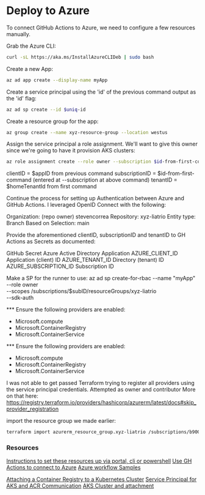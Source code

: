 # Deploy to Azure

To connect GitHub Actions to Azure, we need to configure a few resources manually.

Grab the Azure CLI:
```bash
curl -sL https://aka.ms/InstallAzureCLIDeb | sudo bash
```

Create a new App:

```bash
az ad app create --display-name myApp
```

Create a service principal using the 'id' of the previous command output as the 'id' flag:

```bash
az ad sp create --id $uniq-id
```

Create a resource group for the app:

```bash
az group create --name xyz-resource-group --location westus
```

Assign the service principal a role assignment. We'll want to give this owner since we're going to have it provision AKS clusters:

```bash
az role assignment create --role owner --subscription $id-from-first-command --assignee-object-id  $sp-id-from-second-command --assignee-principal-type ServicePrincipal --scope /subscriptions/$subscriptionId/resourceGroups/$name-from-resource-group
```

clientID = $appID from previous command
subscriptionID = $id-from-first-command (entered at --subscription at above command)
tenantID = $homeTenantId from first command

Continue the process for setting up Authentication between Azure and GitHub Actions. I leveraged OpenID Connect with the following:

Organization: (repo owner) stevencorrea
Repository: xyz-liatrio
Entity type: Branch
Based on Selection: main

Provide the aforementioned clientID, subscriptionID and tenantID to GH Actions as Secrets as documented:

GitHub Secret	Azure Active Directory Application
AZURE_CLIENT_ID	Application (client) ID
AZURE_TENANT_ID	Directory (tenant) ID
AZURE_SUBSCRIPTION_ID	Subscription ID

Make a SP for the runner to use:
az ad sp create-for-rbac --name "myApp" --role owner \
--scopes /subscriptions/$subID/resourceGroups/xyz-liatrio \
--sdk-auth

*** Ensure the following providers are enabled:
* Microsoft.compute
* Microsoft.ContainerRegistry
* Microsoft.ContainerService

*** Ensure the following providers are enabled:
* Microsoft.compute
* Microsoft.ContainerRegistry
* Microsoft.ContainerService

I was not able to get passed Terraform trying to register all providers using the service principal credentials. Attempted as owner and contributor
More on that here: https://registry.terraform.io/providers/hashicorp/azurerm/latest/docs#skip_provider_registration

import the resource group we made earlier:
```bash
terraform import azurerm_resource_group.xyz-liatrio /subscriptions/b9009040-4a5e-47c8-833e-44bdbe7d3423/resourceGroups/xyz-liatrio
```

### Resources
[Instructions to set these resources up via portal, cli or powershell](https://learn.microsoft.com/en-us/azure/developer/github/connect-from-azure?tabs=azure-cli%2Clinux)
[Use GH Actions to connect to Azure](https://learn.microsoft.com/en-us/azure/developer/github/connect-from-azure?tabs=azure-portal%2Clinux)
[Azure workflow Samples](https://github.com/Azure/actions-workflow-samples/blob/master/assets/create-secrets-for-GitHub-workflows.md)

[Attaching a Container Registry to a Kubernetes Cluster](https://registry.terraform.io/providers/hashicorp/azurerm/latest/docs/resources/container_registry#example-usage-attaching-a-container-registry-to-a-kubernetes-cluster)
[Service Principal for AKS and ACR Communication](https://stackoverflow.com/questions/53771773/azure-acr-how-to-assign-service-principle-through-terraform)
[AKS Cluster and attachment](https://jimferrari.com/2022/02/09/attach-azure-container-registry-to-azure-kubernetes-service-terraform/)
